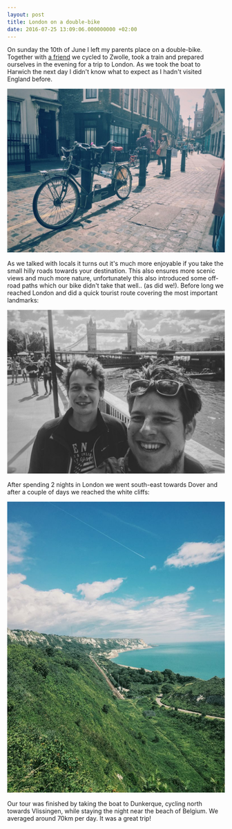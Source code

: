 ```yaml
---
layout: post
title: London on a double-bike
date: 2016-07-25 13:09:06.000000000 +02:00
---
```

On sunday the 10th of June I left my parents place on a double-bike. Together with [a friend](http://fei.je/) we cycled to Zwolle, took a train and prepared ourselves in the evening for a trip to London. As we took the boat to Harwich the next day I didn't know what to expect as I hadn't visited England before.  

[![Processed with VSCO with c1 preset](/img/IMG_8747-1024x768.jpg)](http://www.jplattel.nl/img/IMG_8747.jpg)

As we talked with locals it turns out it's much more enjoyable if you take the small hilly roads towards your destination. This also ensures more scenic views and much more nature, unfortunately this also introduced some off-road paths which our bike didn't take that well.. (as did we!). Before long we reached London and did a quick tourist route covering the most important landmarks:  

[![Processed with VSCO with b5 preset](/img/IMG_8563-1024x768.jpg)](http://www.jplattel.nl/img/IMG_8563.jpg)  

After spending 2 nights in London we went south-east towards Dover and after a couple of days we reached the white cliffs:  

[![Processed with VSCO with g3 preset](/img/IMG_8742-768x1024.jpg)](http://www.jplattel.nl/img/IMG_8742.jpg)  

Our tour was finished by taking the boat to Dunkerque, cycling north towards Vlissingen, while staying the night near the beach of Belgium. We averaged around 70km per day. It was a great trip!